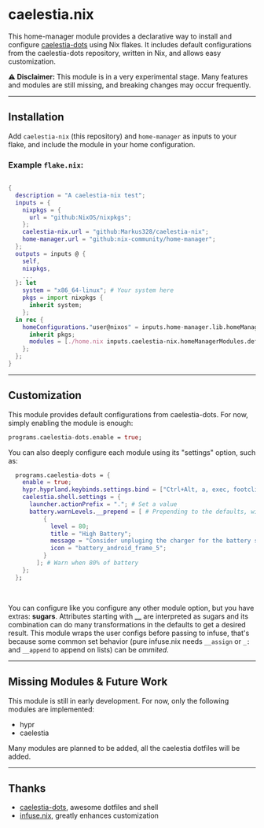 # caelestia.nix

This home-manager module provides a declarative way to install and configure [caelestia-dots](https://github.com/caelestia-dots/caelestia) using Nix flakes. It includes default configurations from the caelestia-dots repository, written in Nix, and allows easy customization.

**⚠️ Disclaimer:** This module is in a very experimental stage. Many features and modules are still missing, and breaking changes may occur frequently.

---

## Installation

Add `caelestia-nix` (this repository) and `home-manager` as inputs to your flake, and include the module in your home configuration.

### Example `flake.nix`:

```nix

{
  description = "A caelestia-nix test";
  inputs = {
    nixpkgs = {
      url = "github:NixOS/nixpkgs";
    };
    caelestia-nix.url = "github:Markus328/caelestia-nix";
    home-manager.url = "github:nix-community/home-manager";
  };
  outputs = inputs @ {
    self,
    nixpkgs,
    ...
  }: let
    system = "x86_64-linux"; # Your system here
    pkgs = import nixpkgs {
      inherit system;
    };
  in rec {
    homeConfigurations."user@nixos" = inputs.home-manager.lib.homeManagerConfiguration {
      inherit pkgs;
      modules = [./home.nix inputs.caelestia-nix.homeManagerModules.default];
    };
  };
}
```

---

## Customization

This module provides default configurations from caelestia-dots. For now, simply enabling the module is enough:

```nix
programs.caelestia-dots.enable = true;
```

You can also deeply configure each module using its "settings" option, such as:

```nix
  programs.caelestia-dots = {
    enable = true;
    hypr.hyprland.keybinds.settings.bind = ["Ctrl+Alt, a, exec, footclient"]; # Appends new bind
    caelestia.shell.settings = {
      launcher.actionPrefix = "."; # Set a value
      battery.warnLevels.__prepend = [ # Prepending to the defaults, without rewriting them all
          {
            level = 80;
            title = "High Battery";
            message = "Consider unpluging the charger for the battery safety";
            icon = "battery_android_frame_5";
          }
        ]; # Warn when 80% of battery
    };
  };
```
<br>

You can configure like you configure any other module option, but you have extras: **sugars**. Attributes starting with **__** are interpreted as sugars and its combination can do many transformations in the defaults to get a desired result.
This module wraps the user configs before passing to infuse, that's because some common set behavior (pure infuse.nix needs `__assign` or `_:` and `__append` to append on lists) can be *ommited*.

---

## Missing Modules & Future Work

This module is still in early development. For now, only the following modules are implemented:

- hypr
- caelestia

Many modules are planned to be added, all the caelestia dotfiles will be added.

---

## Thanks

- [caelestia-dots](https://github.com/caelestia-dots/caelestia), awesome dotfiles and shell
- [infuse.nix](https://codeberg.org/amjoseph/infuse.nix), greatly enhances customization
